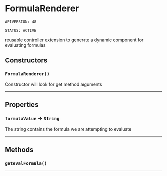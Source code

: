 # FormulaRenderer

`APIVERSION: 48`

`STATUS: ACTIVE`

reusable controller extension to generate a dynamic component for evaluating formulas

## Constructors
### `FormulaRenderer()`

Constructor will look for get method arguments

---
## Properties

### `formulaValue` → `String`


The string contains the formula we are attempting to evaluate

---
## Methods
### `getevalFormula()`
---
